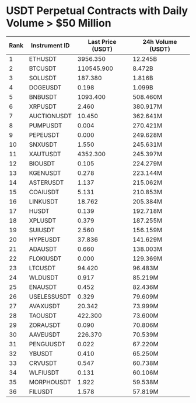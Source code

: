 # USDT Perpetual Contracts with Daily Volume > $50 Million

| Rank | Instrument ID | Last Price (USDT) | 24h Volume (USDT) |
|------|---------------|-------------------|-------------------|
| 1 | ETHUSDT | 3956.350 | 12.245B |
| 2 | BTCUSDT | 110545.900 | 8.472B |
| 3 | SOLUSDT | 187.380 | 1.816B |
| 4 | DOGEUSDT | 0.198 | 1.099B |
| 5 | BNBUSDT | 1093.400 | 508.460M |
| 6 | XRPUSDT | 2.460 | 380.917M |
| 7 | AUCTIONUSDT | 10.450 | 362.641M |
| 8 | PUMPUSDT | 0.004 | 270.421M |
| 9 | PEPEUSDT | 0.000 | 249.628M |
| 10 | SNXUSDT | 1.550 | 245.631M |
| 11 | XAUTUSDT | 4352.300 | 245.397M |
| 12 | BIOUSDT | 0.105 | 224.279M |
| 13 | KGENUSDT | 0.278 | 223.144M |
| 14 | ASTERUSDT | 1.137 | 215.062M |
| 15 | COAIUSDT | 5.131 | 210.853M |
| 16 | LINKUSDT | 18.762 | 205.384M |
| 17 | HUSDT | 0.139 | 192.718M |
| 18 | XPLUSDT | 0.379 | 187.255M |
| 19 | SUIUSDT | 2.560 | 156.159M |
| 20 | HYPEUSDT | 37.836 | 141.629M |
| 21 | ADAUSDT | 0.660 | 138.003M |
| 22 | FLOKIUSDT | 0.000 | 129.369M |
| 23 | LTCUSDT | 94.420 | 96.483M |
| 24 | WLDUSDT | 0.917 | 85.219M |
| 25 | ENAUSDT | 0.452 | 82.436M |
| 26 | USELESSUSDT | 0.329 | 79.609M |
| 27 | AVAXUSDT | 20.342 | 73.999M |
| 28 | TAOUSDT | 422.300 | 73.600M |
| 29 | ZORAUSDT | 0.090 | 70.806M |
| 30 | AAVEUSDT | 226.370 | 70.539M |
| 31 | PENGUUSDT | 0.022 | 67.220M |
| 32 | YBUSDT | 0.410 | 65.250M |
| 33 | CRVUSDT | 0.547 | 60.738M |
| 34 | WLFIUSDT | 0.131 | 60.106M |
| 35 | MORPHOUSDT | 1.922 | 59.538M |
| 36 | FILUSDT | 1.578 | 57.819M |
